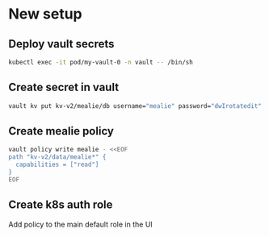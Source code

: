 # New setup

## Deploy vault secrets

```bash
kubectl exec -it pod/my-vault-0 -n vault -- /bin/sh
```

## Create secret in vault
```bash
vault kv put kv-v2/mealie/db username="mealie" password="dwIrotatedit"
```

## Create mealie policy

```bash
vault policy write mealie - <<EOF
path "kv-v2/data/mealie*" {
  capabilities = ["read"]
}
EOF
```

## Create k8s auth role

Add policy to the main default role in the UI